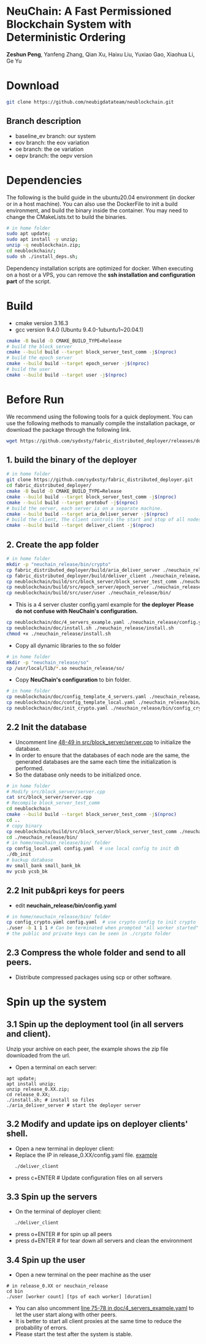# NeuChain: A Fast Permissioned Blockchain System with Deterministic Ordering
**Zeshun Peng**, Yanfeng Zhang, Qian Xu, Haixu Liu, Yuxiao Gao, Xiaohua Li, Ge Yu
# Download
```sh
git clone https://github.com/neubigdatateam/neublockchain.git
```
## Branch description
* baseline_ev branch: our system
* eov branch: the eov variation
* oe branch: the oe variation
* oepv branch: the oepv version

# Dependencies
The following is the build guide in the ubuntu20.04 environment (in docker or in a host machine).
You can also use the DockerFile to init a build environment, and build the binary inside the container.
You may need to change the CMakeLists.txt to build the binaries.
```sh
# in home folder
sudo apt update;
sudo apt install -y unzip;
unzip -q neublockchain.zip;
cd neublockchain/;
sudo sh ./install_deps.sh;
```
Dependency installation scripts are optimized for docker.
When executing on a host or a VPS, you can remove the **ssh installation and configuration part** of the script.

# Build
* cmake version 3.16.3
* gcc version 9.4.0 (Ubuntu 9.4.0-1ubuntu1~20.04.1)
```sh
cmake -B build -D CMAKE_BUILD_TYPE=Release
# build the block server
cmake --build build --target block_server_test_comm -j$(nproc)
# build the epoch server
cmake --build build --target epoch_server -j$(nproc)
# build the user
cmake --build build --target user -j$(nproc)
```

# Before Run
We recommend using the following tools for a quick deployment.
You can use the following methods to manually compile the installation package, or download the package through the following link.
```sh
wget https://github.com/sydxsty/fabric_distributed_deployer/releases/download/v1.1/release_0.30_v5.zip
```

## 1. build the binary of the deployer
```sh
# in home folder
git clone https://github.com/sydxsty/fabric_distributed_deployer.git
cd fabric_distributed_deployer/
cmake -B build -D CMAKE_BUILD_TYPE=Release
cmake --build build --target block_server_test_comm -j$(nproc)
cmake --build build --target protobuf -j$(nproc)
# build the server, each server is on a separate machine.
cmake --build build --target aria_deliver_server -j$(nproc)
# build the client, The client controls the start and stop of all nodes
cmake --build build --target deliver_client -j$(nproc)
```
## 2. Create the app folder
```sh
# in home folder
mkdir -p "neuchain_release/bin/crypto"
cp fabric_distributed_deployer/build/aria_deliver_server ./neuchain_release/
cp fabric_distributed_deployer/build/deliver_client ./neuchain_release/
cp neublockchain/build/src/block_server/block_server_test_comm ./neuchain_release/bin/
cp neublockchain/build/src/epoch_server/epoch_server ./neuchain_release/bin/
cp neublockchain/build/src/user/user ./neuchain_release/bin/
```
* This is a 4 server cluster config.yaml example for **the deployer**
**Please do not confuse with NeuChain's configuration.**
```sh
cp neublockchain/doc/4_servers_example.yaml ./neuchain_release/config.yaml
cp neublockchain/doc/install.sh ./neuchain_release/install.sh
chmod +x ./neuchain_release/install.sh
```
* Copy all dynamic libraries to the so folder
```sh
# in home folder
mkdir -p "neuchain_release/so"
cp /usr/local/lib/*.so neuchain_release/so/
```

* Copy **NeuChain's configuration** to bin folder.
```sh
# in home folder
cp neublockchain/doc/config_template_4_servers.yaml ./neuchain_release/bin/config-template.yaml
cp neublockchain/doc/config_template_local.yaml ./neuchain_release/bin/config_local.yaml
cp neublockchain/doc/init_crypto.yaml ./neuchain_release/bin/config_crypto.yaml
```
## 2.2 Init the database
* Uncomment line [48-49 in src/block_server/server.cpp](src/block_server/server.cpp) to initialize the database.
* In order to ensure that the databases of each node are the same, the generated databases are the same each time the initialization is performed.
* So the database only needs to be initialized once.
```sh
# in home folder
# Modify src/block_server/server.cpp
cat src/block_server/server.cpp
# Recompile block_server_test_comm
cd neublockchain
cmake --build build --target block_server_test_comm -j$(nproc)
cd ..
# copy binary
cp neublockchain/build/src/block_server/block_server_test_comm ./neuchain_release/bin/db_init
cd ./neuchain_release/bin/
# in home/neuchain_release/bin/ folder
cp config_local.yaml config.yaml  # use local config to init db
./db_init
# backup database
mv small_bank small_bank_bk
mv ycsb ycsb_bk
```
## 2.2 Init pub&pri keys for peers
* edit **neuchain_release/bin/config.yaml**
```sh
# in home/neuchain_release/bin/ folder
cp config_crypto.yaml config.yaml  # use crypto config to init crypto
./user -b 1 1 1 # Can be terminated when prompted "all worker started"
# the public and private keys can be seen in ./crypto folder
```
## 2.3 Compress the whole folder and send to all peers.
* Distribute compressed packages using scp or other software.

# Spin up the system

## 3.1 Spin up the deployment tool (in all servers and client).
Unzip your archive on each peer, the example shows the zip file downloaded from the url.
* Open a terminal on each server:
```shell
apt update;
apt install unzip;
unzip release_0.XX.zip;
cd release_0.XX;
./install.sh; # install so files
./aria_deliver_server # start the deployer server
```
## 3.2 Modify and update ips on deployer clients' shell.
* Open a new terminal in deployer client:
* Replace the IP in release_0.XX/config.yaml file. [example](doc/4_servers_example.yaml)

```shell
   ./deliver_client
```
* press c+ENTER # Update configuration files on all servers

## 3.3 Spin up the servers
* On the terminal of deployer client:
```shell
   ./deliver_client
```
* press o+ENTER # for spin up all peers
* press d+ENTER # for tear down all servers and clean the environment

## 3.4 Spin up the user
* Open a new terminal on the peer machine as the user
```shell
# in release_0.XX or neuchain_release
cd bin
./user [worker count] [tps of each worker] [duration]
```
* You can also uncomment [line 75-78 in doc/4_servers_example.yaml](doc/4_servers_example.yaml) to let the user start along with other peers.
* It is better to start all client proxies at the same time to reduce the probability of errors.
* Please start the test after the system is stable.